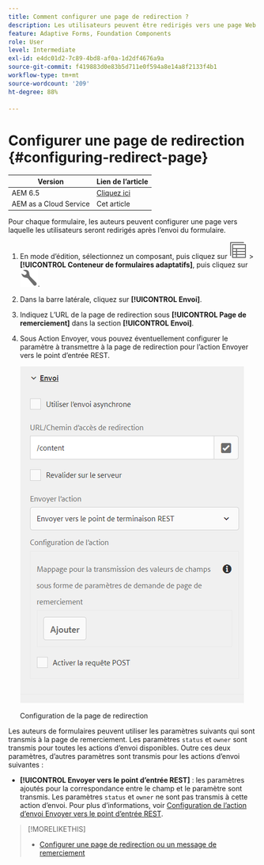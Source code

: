 ```yaml
---
title: Comment configurer une page de redirection ?
description: Les utilisateurs peuvent être redirigés vers une page Web que les auteurs de formulaires peuvent configurer lors de la phase de création.
feature: Adaptive Forms, Foundation Components
role: User
level: Intermediate
exl-id: e4dc01d2-7c89-4bd8-af0a-1d2df4676a9a
source-git-commit: f419883d0e83b5d711e0f594a8e14a8f2133f4b1
workflow-type: tm+mt
source-wordcount: '209'
ht-degree: 88%

---
```


# Configurer une page de redirection {#configuring-redirect-page}

| Version | Lien de l’article |
| -------- | ---------------------------- |
| AEM 6.5 | [Cliquez ici](https://experienceleague.adobe.com/docs/experience-manager-65/forms/adaptive-forms-basic-authoring/configuring-redirect-page.html) |
| AEM as a Cloud Service | Cet article |

Pour chaque formulaire, les auteurs peuvent configurer une page vers laquelle les utilisateurs seront redirigés après l’envoi du formulaire.

1. En mode d’édition, sélectionnez un composant, puis cliquez sur ![field-level](assets/select_parent_icon.svg) > **[!UICONTROL Conteneur de formulaires adaptatifs]**, puis cliquez sur ![cmppr](assets/configure-icon.svg).

1. Dans la barre latérale, cliquez sur **[!UICONTROL Envoi]**.

1. Indiquez L’URL de la page de redirection sous **[!UICONTROL Page de remerciement]** dans la section **[!UICONTROL Envoi]**.
1. Sous Action Envoyer, vous pouvez éventuellement configurer le paramètre à transmettre à la page de redirection pour l’action Envoyer vers le point d’entrée REST.

   ![Configuration de la page de redirection](assets/redirect-url.png)

   Configuration de la page de redirection

Les auteurs de formulaires peuvent utiliser les paramètres suivants qui sont transmis à la page de remerciement. Les paramètres `status` et `owner` sont transmis pour toutes les actions d’envoi disponibles. Outre ces deux paramètres, d’autres paramètres sont transmis pour les actions d’envoi suivantes :

* **[!UICONTROL Envoyer vers le point d’entrée REST]** : les paramètres ajoutés pour la correspondance entre le champ et le paramètre sont transmis. Les paramètres `status` et `owner` ne sont pas transmis à cette action d’envoi. Pour plus d’informations, voir [Configuration de l’action d’envoi Envoyer vers le point d’entrée REST](configuring-submit-actions.md).

>[!MORELIKETHIS]
>
>* [Configurer une page de redirection ou un message de remerciement](/help/forms/configure-redirect-page-or-thank-you-message.md)
